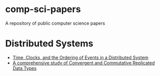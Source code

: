 comp-sci-papers
===============

A repository of public computer science papers

Distributed Systems
=====================

* [Time, Clocks, and the Ordering of Events in a Distributed System](lamport-time-clocks.pdf)
* [A comprehensive study of Convergent and Commutative Replicated Data Types](crdt-comprehensive.pdf)
